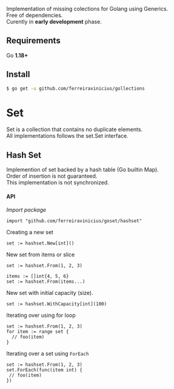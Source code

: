 Implementation of missing colections for Golang using Generics.  
Free of dependencies.  
Curently in **early development** phase.

## Requirements

Go **1.18+**

## Install

```bash
$ go get -u github.com/ferreiravinicius/gollections
```

# Set

Set is a collection that contains no duplicate elements.  
All implementations follows the set.Set interface.

## Hash Set

Implemention of set backed by a hash table (Go builtin Map).  
Order of insertion is not guaranteed.  
This implementation is not synchronized.


#### **API**

*Import package*
```golang
import "github.com/ferreiravinicius/goset/hashset"
```

Creating a new set  
```golang
set := hashset.New[int]() 
```

New set from items or slice
```golang
set := hashset.From(1, 2, 3) 

items := []int{4, 5, 6}
set := hashset.From(items...) 
```

New set with initial capacity (size).
```golang
set := hashset.WithCapacity[int](100) 
```

Iterating over using for loop

```golang
set := hashset.From(1, 2, 3)
for item := range set {
  // foo(item)
}
```


Iterating over a set using `ForEach`
```golang
set := hashset.From(1, 2, 3) 
set.ForEach(func(item int) { 
 // foo(item) 
})
```